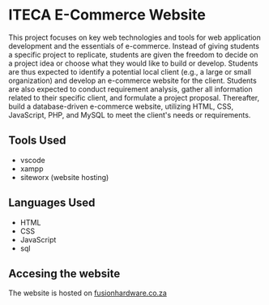 # ITECA E-Commerce Website
This project focuses on key web technologies and tools for web application development and the essentials
of e-commerce. Instead of giving students a specific project to replicate, students are given the freedom to
decide on a project idea or choose what they would like to build or develop. Students are thus expected to
identify a potential local client (e.g., a large or small organization) and develop an e-commerce website for
the client.
Students are also expected to conduct requirement analysis, gather all information related to their specific
client, and formulate a project proposal. Thereafter, build a database-driven e-commerce website, utilizing
HTML, CSS, JavaScript, PHP, and MySQL to meet the client's needs or requirements.

## Tools Used
* vscode
* xampp
* siteworx (website hosting)

## Languages Used
* HTML
* CSS
* JavaScript
* sql

## Accesing the website
The website is hosted on [fusionhardware.co.za](https://fusionhardware.co.za/)
